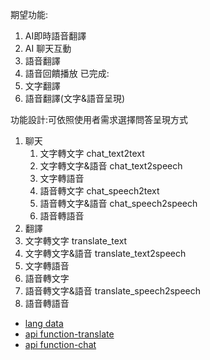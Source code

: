 期望功能:
1. AI即時語音翻譯
2. AI 聊天互動
3. 語音翻譯
4. 語音回饋播放
已完成:
1. 文字翻譯
2. 語音翻譯(文字&語音呈現)

功能設計:可依照使用者需求選擇問答呈現方式
1. 聊天
    1. 文字轉文字 chat_text2text
    2. 文字轉文字&語音 chat_text2speech
    3. 文字轉語音
    4. 語音轉文字 chat_speech2text
    5. 語音轉文字&語音 chat_speech2speech
    6. 語音轉語音 
2. 翻譯
  1. 文字轉文字 translate_text
  2. 文字轉文字&語音 translate_text2speech
  3. 文字轉語音
  4. 語音轉文字
  5. 語音轉文字&語音 translate_speech2speech
  6. 語音轉語音 


- [lang data](src/stores/langData.js)
- [api function-translate](src/assets/js/translate.js)
- [api function-chat](src/assets/js/chat.js)
